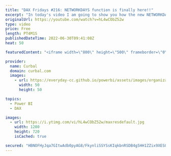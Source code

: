 ```yaml
---
title: "DAX Fridays #216: NETWORKDAYS function is finally here!!"
excerpt: "In today's video I am going to show you how the new NETWORKDAYS function works.  00:00 Intro 00:15 Networkdays except sat and sun 01:30 Exclude other non working days 02:15 Exclude holidays and non working days  NETWORKDAYS works almost the same as Excel and it counts the number of working days between"
originalUrl: https://youtube.com/watch?v=hL4wCObZ52w
type: video
price: Free
length: PT4M1S
publishedDateTime: 2022-06-30T09:41:08Z
heat: 50

featuredContent: "<iframe width=\"800\" height=\"500\" frameborder=\"0\" src=\"https://www.youtube.com/embed/hL4wCObZ52w\" allow=\"accelerometer; autoplay; encrypted-media; gyroscope; picture-in-picture\" allowfullscreen></iframe>"

provider:
  name: Curbal
  domain: curbal.com
  images:
    - url: https://everyday-cc.github.io/powerbi/assets/images/organizations/curbal.com-50x50.jpg
      width: 50
      height: 50

topics:
  - Power BI
  - DAX

images:
  - url: https://i.ytimg.com/vi/hL4wCObZ52w/maxresdefault.jpg
    width: 1280
    height: 720
    isCached: true

secured: "HBNOFHyJqa7GItwAdb0pyAG8/FkynliSSYSsKIqkbnRSDB4g5HH1ZZix9XESQW9o1Vsho7u48aJK353qzXyYEFG7sbIdmTK43MY0fBG/3NhrZL7khledVPTLfuChQ9sAGvQcpURGd9K8rONjcRkIjG5Qu2+qE8aWtPoHhdQMq3q9oTic4emw1XHkx7AIKlW+wy/P3YRsGl1phed0TjZUD6OJTX2GuxvgBccLtLIINeydu6H7NRntdJbT4LiJKpkuXPNFCKrDmt1dUUpKWdARs6QJHzDErM+r1+/6TYqt8kfcKj9+I/KgQKOhCT3v801o6ooyvL5h9H3McKOhyA1LkxKsKX0uLHl6cUK2dTF3oyyDGs2arvM/k0x9Wmikc/E4Jl+8WhQEwMFt9z3FpNXJs9/okJGO8kDhMiD0jU/Jo7I=;RWmBprebiZB7I6Y6sGiLpg=="
---
```


